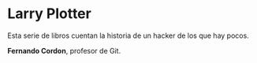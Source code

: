 # Larry Plotter

Esta serie de libros cuentan la historia de un hacker de los que hay pocos.

**Fernando Cordon**, profesor de Git.

